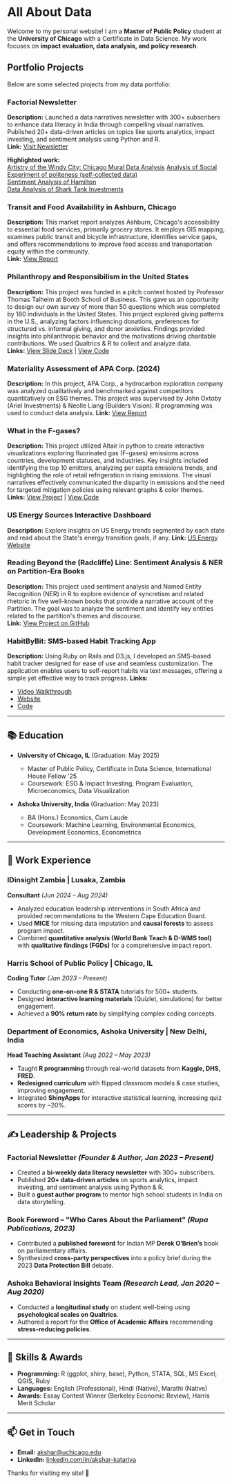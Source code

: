 # All About Data


Welcome to my personal website! I am a **Master of Public Policy** student at the **University of Chicago** with a Certificate in Data Science. My work focuses on **impact evaluation, data analysis, and policy research**.

## Portfolio Projects

Below are some selected projects from my data portfolio:

### Factorial Newsletter
**Description:** Launched a data narratives newsletter with 300+ subscribers to enhance data literacy in India through compelling visual narratives. Published 20+ data-driven articles on topics like sports analytics, impact investing, and sentiment analysis using Python and R.    
**Link:** [Visit Newsletter](https://aksharkatariya.substack.com)

**Highlighted work:**  
[Artistry of the Windy City: Chicago Mural Data Analysis](https://aksharkatariya.substack.com/p/artistry-of-the-windy-city)
[Analysis of Social Experiment of politeness (self-collected data)](https://aksharkatariya.substack.com/p/hows-the-water)  
[Sentiment Analysis of Hamilton](https://aksharkatariya.substack.com/p/hamiltongpt-exploring-the-musical)  
[Data Analysis of Shark Tank Investments](https://aksharkatariya.substack.com/p/shark-hark-investments-in-shark-tank)


### Transit and Food Availability in Ashburn, Chicago
**Description:** This market report analyzes Ashburn, Chicago's accessibility to essential food services, primarily grocery stores. It employs GIS mapping, examines public transit and bicycle infrastructure, identifies service gaps, and offers recommendations to improve food access and transportation equity within the community.   
**Link:** [View Report](https://drive.google.com/file/d/1gOGuVAa963Hq6NIvC5WqqLx9csi-Rvb7/view?usp=sharing)

### Philanthropy and Responsibilism in the United States
**Description:** This project was funded in a pitch contest hosted by Professor Thomas Talhelm at Booth School of Business. This gave us an opportunity to design our own survey of more than 50 questions which was completed by 180 individuals in the United States. This project explored giving patterns in the U.S., analyzing factors influencing donations, preferences for structured vs. informal giving, and donor anxieties. Findings provided insights into philanthropic behavior and the motivations driving charitable contributions. We used Qualtrics & R to collect and analyze data.   
**Links:** [View Slide Deck](https://docs.google.com/presentation/d/17FCXrRtANxt6Ul3v6z709nXVM-omLcPBC8mwi7XGsqE/edit?usp=sharing) | [View Code](https://github.com/aksharkatariya/donations-philanthropies-analysis)

### Materiality Assessment of APA Corp. (2024)
**Description:** In this project, APA Corp., a hydrocarbon exploration company was analyzed qualitatively and benchmarked against competitors quantitatively on ESG themes. This project was supervised by John Oxtoby (Ariel Investments) & Neolle Liang (Builders Vision). R programming was used to conduct data analysis.
**Link:** [View Report](https://docs.google.com/document/d/1LdWtBm02db7AclD5x235OAOnKViALAKLnluRYVaGuDM/edit?usp=sharing)

### What in the F-gases?
**Description:** This project utilized Altair in python to create interactive visualizations exploring fluorinated gas (F-gases) emissions across countries, development statuses, and industries. Key insights included identifying the top 10 emitters, analyzing per capita emissions trends, and highlighting the role of retail refrigeration in rising emissions. The visual narratives effectively communicated the disparity in emissions and the need for targeted mitigation policies using relevant graphs & color themes.    
**Links:** [View Project](https://uchicago-mscapp-projects.github.io/projects/what-in-the-f-gases/) | [View Code](https://github.com/aksharkatariya/static_project)

### US Energy Sources Interactive Dashboard
**Description:** Explore insights on US Energy trends segmented by each state and read about the State's energy transition goals, if any.
**Link:** [US Energy Website](https://us-energy-akshar.netlify.app)

### Reading Beyond the (Radcliffe) Line: Sentiment Analysis & NER on Partition-Era Books
**Description:** This project used sentiment analysis and Named Entity Recognition (NER) in R to explore evidence of syncretism and related rhetoric in five well-known books that provide a narrative account of the Partition. The goal was to analyze the sentiment and identify key entities related to the partition's themes and discourse.  
**Link:** [View Project on GitHub](https://github.com/aksharkatariya/Partition-Project)

### HabitByBit: SMS-based Habit Tracking App
**Description:** Using Ruby on Rails and D3.js, I developed an SMS-based habit tracker designed for ease of use and seamless customization. The application enables users to self-report habits via text messages, offering a simple yet effective way to track progress.
**Links:**  
- [Video Walkthrough](https://habitbybit.onrender.com)  
- [Website](https://habitbybit.onrender.com)  
- [Code](https://github.com/aksharkatariya/habit_by_bit)

---


## 📚 Education

- **University of Chicago, IL** (Graduation: May 2025)  
  - Master of Public Policy, Certificate in Data Science, International House Fellow ’25  
  - Coursework: ESG & Impact Investing, Program Evaluation, Microeconomics, Data Visualization  

- **Ashoka University, India** (Graduation: May 2023)  
  - BA (Hons.) Economics, Cum Laude  
  - Coursework: Machine Learning, Environmental Economics, Development Economics, Econometrics  

---

## 💼 Work Experience

### **IDinsight Zambia** | Lusaka, Zambia  
**Consultant** _(Jun 2024 – Aug 2024)_  
- Analyzed education leadership interventions in South Africa and provided recommendations to the Western Cape Education Board.  
- Used **MICE** for missing data imputation and **causal forests** to assess program impact.  
- Combined **quantitative analysis (World Bank Teach & D-WMS tool)** with **qualitative findings (FGDs)** for a comprehensive impact report.  

### **Harris School of Public Policy** | Chicago, IL  
**Coding Tutor** _(Jan 2023 – Present)_  
- Conducting **one-on-one R & STATA** tutorials for 500+ students.  
- Designed **interactive learning materials** (Quizlet, simulations) for better engagement.  
- Achieved a **90% return rate** by simplifying complex coding concepts.  

### **Department of Economics, Ashoka University** | New Delhi, India  
**Head Teaching Assistant** _(Aug 2022 – May 2023)_  
- Taught **R programming** through real-world datasets from **Kaggle, DHS, FRED**.  
- **Redesigned curriculum** with flipped classroom models & case studies, improving engagement.  
- Integrated **ShinyApps** for interactive statistical learning, increasing quiz scores by ~20%.  

---

## ✍️ Leadership & Projects  

### **Factorial Newsletter** _(Founder & Author, Jan 2023 – Present)_  
- Created a **bi-weekly data literacy newsletter** with 300+ subscribers.  
- Published **20+ data-driven articles** on sports analytics, impact investing, and sentiment analysis using Python & R.  
- Built a **guest author program** to mentor high school students in India on data storytelling.  

### **Book Foreword – "Who Cares About the Parliament"** _(Rupa Publications, 2023)_  
- Contributed a **published foreword** for Indian MP **Derek O’Brien’s** book on parliamentary affairs.  
- Synthesized **cross-party perspectives** into a policy brief during the 2023 **Data Protection Bill** debate.  

### **Ashoka Behavioral Insights Team** _(Research Lead, Jan 2020 – Aug 2020)_  
- Conducted a **longitudinal study** on student well-being using **psychological scales on Qualtrics**.  
- Authored a report for the **Office of Academic Affairs** recommending **stress-reducing policies**.  

---

## 🔧 Skills & Awards  

- **Programming:** R (ggplot, shiny, base),  Python, STATA, SQL, MS Excel, QGIS, Ruby  
- **Languages:** English (Professional), Hindi (Native), Marathi (Native)  
- **Awards:** Essay Contest Winner (Berkeley Economic Review), Harris Merit Scholar  

---

## 📫 Get in Touch  

- **Email:** akshar@uchicago.edu  
- **LinkedIn:** [linkedin.com/in/akshar-katariya](https://www.linkedin.com/in/akshar-katariya)  

Thanks for visiting my site! 🚀

